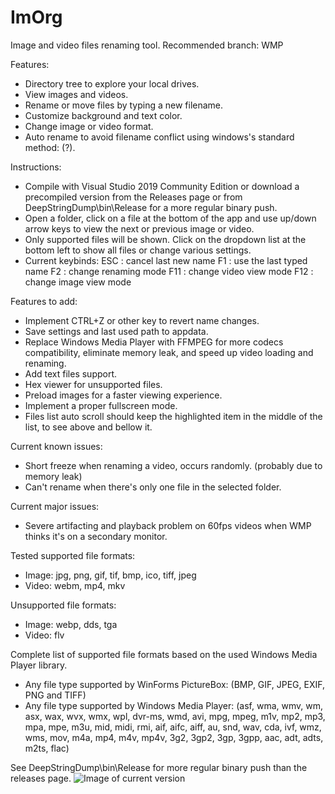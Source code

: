 # ImOrg
Image and video files renaming tool.
Recommended branch: WMP

Features:
- Directory tree to explore your local drives.
- View images and videos.
- Rename or move files by typing a new filename.
- Customize background and text color.
- Change image or video format.
- Auto rename to avoid filename conflict using windows's standard method: (?).

Instructions:
- Compile with Visual Studio 2019 Community Edition or download a precompiled version from the Releases page or from DeepStringDump\bin\Release for a more regular binary push.
- Open a folder, click on a file at the bottom of the app and use up/down arrow keys to view the next or previous image or video.
- Only supported files will be shown. Click on the dropdown list at the bottom left to show all files or change various settings.
- Current keybinds:
ESC : cancel last new name
F1  : use the last typed name
F2  : change renaming mode
F11 : change video view mode
F12 : change image view mode

Features to add:
- Implement CTRL+Z or other key to revert name changes.
- Save settings and last used path to appdata.
- Replace Windows Media Player with FFMPEG for more codecs compatibility, eliminate memory leak, and speed up video loading and renaming.
- Add text files support.
- Hex viewer for unsupported files.
- Preload images for a faster viewing experience.
- Implement a proper fullscreen mode.
- Files list auto scroll should keep the highlighted item in the middle of the list, to see above and bellow it.

Current known issues:
- Short freeze when renaming a video, occurs randomly. (probably due to memory leak)
- Can't rename when there's only one file in the selected folder.

Current major issues:
- Severe artifacting and playback problem on 60fps videos when WMP thinks it's on a secondary monitor.

Tested supported file formats:
- Image: jpg, png, gif, tif, bmp, ico, tiff, jpeg
- Video: webm, mp4, mkv

Unsupported file formats:
- Image: webp, dds, tga
- Video: flv

Complete list of supported file formats based on the used Windows Media Player library.
- Any file type supported by WinForms PictureBox:
(BMP, GIF, JPEG, EXIF, PNG and TIFF)
- Any file type supported by Windows Media Player:
(asf, wma, wmv, wm, asx, wax, wvx, wmx, wpl, dvr-ms, wmd, avi, mpg, mpeg, m1v, mp2, mp3, mpa, mpe, m3u, mid, midi, rmi, aif, aifc, aiff, au, snd, wav, cda, ivf, wmz, wms, mov, m4a, mp4, m4v, mp4v, 3g2, 3gp2, 3gp, 3gpp, aac, adt, adts, m2ts, flac)

See DeepStringDump\bin\Release for more regular binary push than the releases page.
![Image of current version](https://github.com/dany5639/ImOrg/releases/download/1.0/2020-01-18.17_11_32-ImOrg.jpg)

